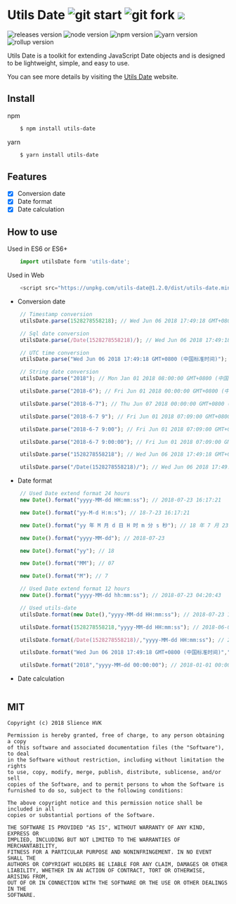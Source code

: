 # Utils Date ![git start](https://img.shields.io/github/stars/silencehvk/utils-date.svg?style=social&label=Star) ![git fork](https://img.shields.io/github/forks/silencehvk/utils-date.svg?style=social&label=Fork) [![](https://img.shields.io/github/issues/silencehvk/utils-date.svg?style=social&label=Issues)](https://github.com/silencehvk/utils-date/issues)

![releases version](https://img.shields.io/badge/version-1.2.0-brightgreen.svg)
![node version](https://img.shields.io/badge/node-%3E%3D7.5.0-brightgreen.svg)
![npm version](https://img.shields.io/badge/npm-%3E%3D4.1.2-brightgreen.svg)
![yarn version](https://img.shields.io/badge/yarn-1.7.0-blue.svg)
![rollup version](https://img.shields.io/badge/rollup-%3E%3D0.62.0-red.svg)


Utils Date is a toolkit for extending JavaScript Date objects and is designed to be lightweight, simple, and easy to use.

You can see more details by visiting the [Utils Date]() website.

## Install

npm
```bash
	$ npm install utils-date
```

yarn
```bash
	$ yarn install utils-date
```

## Features

- [x] Conversion date
- [x] Date format
- [x] Date calculation

## How to use

Used in ES6 or ES6+
```javascript
	import utilsDate form 'utils-date';
```

Used in Web
```javascript
	<script src="https://unpkg.com/utils-date@1.2.0/dist/utils-date.min.js"></script>
```



- Conversion date

```javascript
	// Timestamp conversion
	utilsDate.parse(1528278558218); // Wed Jun 06 2018 17:49:18 GMT+0800 (中国标准时间)

	// Sql date conversion
	utilsDate.parse(/Date(1528278558218)/); // Wed Jun 06 2018 17:49:18 GMT+0800 (中国标准时间)

	// UTC time conversion
	utilsDate.parse("Wed Jun 06 2018 17:49:18 GMT+0800 (中国标准时间)"); // Thu Jun 07 2018 01:49:18 GMT+0800 (中国标准时间)

	// String date conversion
	utilsDate.parse("2018"); // Mon Jan 01 2018 08:00:00 GMT+0800 (中国标准时间)

	utilsDate.parse("2018-6"); // Fri Jun 01 2018 00:00:00 GMT+0800 (中国标准时间)

	utilsDate.parse("2018-6-7"); // Thu Jun 07 2018 00:00:00 GMT+0800 (中国标准时间)

	utilsDate.parse("2018-6-7 9"); // Fri Jun 01 2018 07:09:00 GMT+0800 (中国标准时间)

	utilsDate.parse("2018-6-7 9:00"); // Fri Jun 01 2018 07:09:00 GMT+0800 (中国标准时间)

	utilsDate.parse("2018-6-7 9:00:00"); // Fri Jun 01 2018 07:09:00 GMT+0800 (中国标准时间)

	utilsDate.parse("1528278558218"); // Wed Jun 06 2018 17:49:18 GMT+0800 (中国标准时间)

	utilsDate.parse("/Date(1528278558218)/"); // Wed Jun 06 2018 17:49:18 GMT+0800 (中国标准时间)
```

- Date format

```javascript
	// Used Date extend format 24 hours
	new Date().format("yyyy-MM-dd HH:mm:ss"); // 2018-07-23 16:17:21

	new Date().format("yy-M-d H:m:s"); // 18-7-23 16:17:21

	new Date().format("yy 年 M 月 d 日 H 时 m 分 s 秒"); // 18 年 7 月 23 日 16 时 17 分 21 秒

	new Date().format("yyyy-MM-dd"); // 2018-07-23

	new Date().format("yy"); // 18

	new Date().format("MM"); // 07

	new Date().format("M"); // 7

	// Used Date extend format 12 hours
	new Date().format("yyyy-MM-dd hh:mm:ss"); // 2018-07-23 04:20:43

	// Used utils-date
	utilsDate.format(new Date(),"yyyy-MM-dd HH:mm:ss"); // 2018-07-23 16:22:42

	utilsDate.format(1528278558218,"yyyy-MM-dd HH:mm:ss"); // 2018-06-06 17:49:18

	utilsDate.format(/Date(1528278558218)/,"yyyy-MM-dd HH:mm:ss"); // 2018-06-06 17:49:18

	utilsDate.format("Wed Jun 06 2018 17:49:18 GMT+0800 (中国标准时间)","yyyy-MM-dd HH:mm:ss"); // 2018-06-07 01:49:18

	utilsDate.format("2018","yyyy-MM-dd 00:00:00"); // 2018-01-01 00:00:00
```

- Date calculation
```javascript

```

## MIT

```
Copyright (c) 2018 Slience HVK

Permission is hereby granted, free of charge, to any person obtaining a copy
of this software and associated documentation files (the "Software"), to deal
in the Software without restriction, including without limitation the rights
to use, copy, modify, merge, publish, distribute, sublicense, and/or sell
copies of the Software, and to permit persons to whom the Software is
furnished to do so, subject to the following conditions:

The above copyright notice and this permission notice shall be included in all
copies or substantial portions of the Software.

THE SOFTWARE IS PROVIDED "AS IS", WITHOUT WARRANTY OF ANY KIND, EXPRESS OR
IMPLIED, INCLUDING BUT NOT LIMITED TO THE WARRANTIES OF MERCHANTABILITY,
FITNESS FOR A PARTICULAR PURPOSE AND NONINFRINGEMENT. IN NO EVENT SHALL THE
AUTHORS OR COPYRIGHT HOLDERS BE LIABLE FOR ANY CLAIM, DAMAGES OR OTHER
LIABILITY, WHETHER IN AN ACTION OF CONTRACT, TORT OR OTHERWISE, ARISING FROM,
OUT OF OR IN CONNECTION WITH THE SOFTWARE OR THE USE OR OTHER DEALINGS IN THE
SOFTWARE.
```


